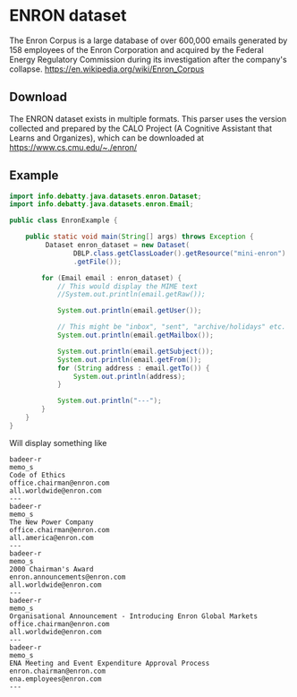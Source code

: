 # ENRON dataset
The Enron Corpus is a large database of over 600,000 emails generated by 158 employees of the Enron Corporation and acquired by the Federal Energy Regulatory Commission during its investigation after the company's collapse.
https://en.wikipedia.org/wiki/Enron_Corpus

## Download
The ENRON dataset exists in multiple formats. This parser uses the version collected and prepared by the CALO Project (A Cognitive Assistant that Learns and Organizes), which can be downloaded at https://www.cs.cmu.edu/~./enron/

## Example
```java
import info.debatty.java.datasets.enron.Dataset;
import info.debatty.java.datasets.enron.Email;

public class EnronExample {

    public static void main(String[] args) throws Exception {
         Dataset enron_dataset = new Dataset(
                DBLP.class.getClassLoader().getResource("mini-enron")
                .getFile());

        for (Email email : enron_dataset) {
            // This would display the MIME text
            //System.out.println(email.getRaw());

            System.out.println(email.getUser());

            // This might be "inbox", "sent", "archive/holidays" etc.
            System.out.println(email.getMailbox());

            System.out.println(email.getSubject());
            System.out.println(email.getFrom());
            for (String address : email.getTo()) {
                System.out.println(address);
            }

            System.out.println("---");
        }
    }
}
```

Will display something like

```
badeer-r
memo_s
Code of Ethics
office.chairman@enron.com
all.worldwide@enron.com
---
badeer-r
memo_s
The New Power Company
office.chairman@enron.com
all.america@enron.com
---
badeer-r
memo_s
2000 Chairman's Award
enron.announcements@enron.com
all.worldwide@enron.com
---
badeer-r
memo_s
Organisational Announcement - Introducing Enron Global Markets
office.chairman@enron.com
all.worldwide@enron.com
---
badeer-r
memo_s
ENA Meeting and Event Expenditure Approval Process
enron.chairman@enron.com
ena.employees@enron.com
---
```